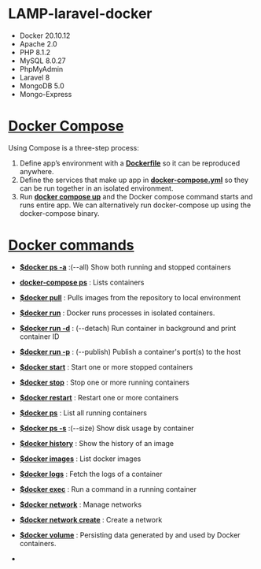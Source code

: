 # LAMP-laravel-docker
- Docker 20.10.12
- Apache 2.0
- PHP 8.1.2
- MySQL 8.0.27
- PhpMyAdmin
- Laravel 8
- MongoDB 5.0
- Mongo-Express

# **[Docker Compose](https://docs.docker.com/compose/)**
Using Compose is a three-step process:
 1. Define app’s environment with a **[Dockerfile](https://docs.docker.com/engine/reference/builder/)** so it can be reproduced anywhere.
 2. Define the services that make up app in **[docker-compose.yml](https://docs.docker.com/compose/compose-file/)** so they can be run together in an isolated environment.
 3. Run **[docker compose up](https://docs.docker.com/compose/reference/up/)** and the Docker compose command starts and runs entire app. We can alternatively run docker-compose up using the docker-compose binary.


# **[Docker commands](https://docs.docker.com/engine/reference/commandline/docker/)** 

- **[$docker ps -a](https://docs.docker.com/engine/reference/commandline/ps/)**  :(--all) Show both running and stopped containers
- **[docker-compose ps](https://docs.docker.com/compose/reference/ps/)** : Lists containers
- **[$docker pull](https://docs.docker.com/engine/reference/commandline/pull/)** : Pulls images from the repository to local environment
- **[$docker run](https://docs.docker.com/engine/reference/run/)**  : Docker runs processes in isolated containers.  
- **[$docker run -d](https://docs.docker.com/engine/reference/run/)**  : (--detach) Run container in background and print container ID 
- **[$docker run -p](https://docs.docker.com/engine/reference/run/)**  : (--publish) Publish a container's port(s) to the host
- **[$docker start](https://docs.docker.com/engine/reference/commandline/start/)**  : Start one or more stopped containers
- **[$docker stop](https://docs.docker.com/engine/reference/commandline/stop/)**  : Stop one or more running containers
- **[$docker restart](https://docs.docker.com/engine/reference/commandline/restart/)**  : Restart one or more containers 
- **[$docker ps](https://docs.docker.com/engine/reference/commandline/ps/)**  : List all running containers
- **[$docker ps -s](https://docs.docker.com/engine/reference/commandline/ps/)**  :(--size) Show disk usage by container
- **[$docker history](https://docs.docker.com/engine/reference/commandline/history/)**  : Show the history of an image
- **[$docker images](https://docs.docker.com/engine/reference/commandline/images/)**  : List docker images
- **[$docker logs](https://docs.docker.com/engine/reference/commandline/logs/)**  : Fetch the logs of a container
- **[$docker exec](https://docs.docker.com/engine/reference/commandline/exec/)**  : Run a command in a running container
- **[$docker network](https://docs.docker.com/engine/reference/commandline/network/)**  : Manage networks
- **[$docker network create](https://docs.docker.com/engine/reference/commandline/network_create/)**  : Create a network
- **[$docker volume](https://docs.docker.com/storage/volumes/)**  : Persisting data generated by and used by Docker containers.

- **[]()** 
